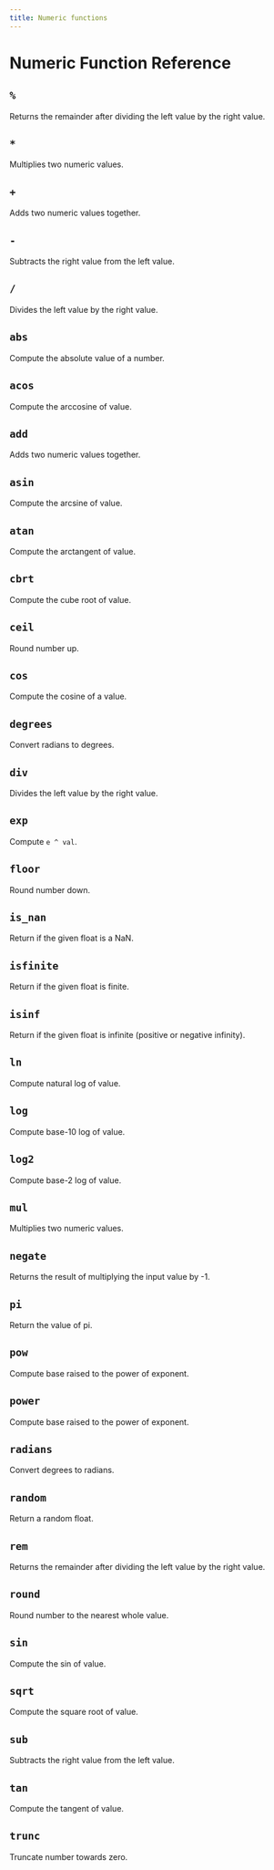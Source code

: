 ```yaml
---
title: Numeric functions
---
```


# Numeric Function Reference

<!-- DOCSGEN_START numeric_functions -->

## `%`

Returns the remainder after dividing the left value by the right value.

## `*`

Multiplies two numeric values.

## `+`

Adds two numeric values together.

## `-`

Subtracts the right value from the left value.

## `/`

Divides the left value by the right value.

## `abs`

Compute the absolute value of a number.

## `acos`

Compute the arccosine of value.

## `add`

Adds two numeric values together.

## `asin`

Compute the arcsine of value.

## `atan`

Compute the arctangent of value.

## `cbrt`

Compute the cube root of value.

## `ceil`

Round number up.

## `cos`

Compute the cosine of a value.

## `degrees`

Convert radians to degrees.

## `div`

Divides the left value by the right value.

## `exp`

Compute `e ^ val`.

## `floor`

Round number down.

## `is_nan`

Return if the given float is a NaN.

## `isfinite`

Return if the given float is finite.

## `isinf`

Return if the given float is infinite (positive or negative infinity).

## `ln`

Compute natural log of value.

## `log`

Compute base-10 log of value.

## `log2`

Compute base-2 log of value.

## `mul`

Multiplies two numeric values.

## `negate`

Returns the result of multiplying the input value by -1.

## `pi`

Return the value of pi.

## `pow`

Compute base raised to the power of exponent.

## `power`

Compute base raised to the power of exponent.

## `radians`

Convert degrees to radians.

## `random`

Return a random float.

## `rem`

Returns the remainder after dividing the left value by the right value.

## `round`

Round number to the nearest whole value.

## `sin`

Compute the sin of value.

## `sqrt`

Compute the square root of value.

## `sub`

Subtracts the right value from the left value.

## `tan`

Compute the tangent of value.

## `trunc`

Truncate number towards zero.


<!-- DOCSGEN_END -->

